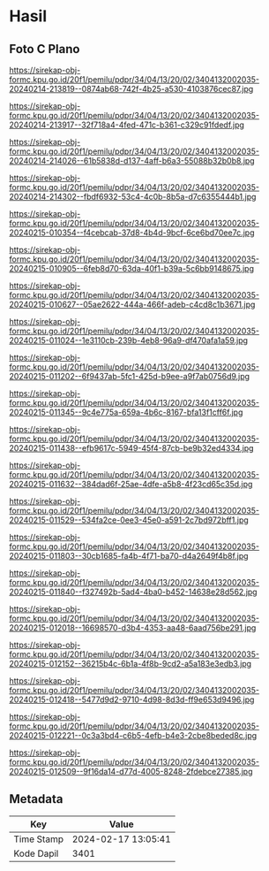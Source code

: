 # Hasil

## Foto C Plano

https://sirekap-obj-formc.kpu.go.id/20f1/pemilu/pdpr/34/04/13/20/02/3404132002035-20240214-213819--0874ab68-742f-4b25-a530-4103876cec87.jpg

https://sirekap-obj-formc.kpu.go.id/20f1/pemilu/pdpr/34/04/13/20/02/3404132002035-20240214-213917--32f718a4-4fed-471c-b361-c329c91fdedf.jpg

https://sirekap-obj-formc.kpu.go.id/20f1/pemilu/pdpr/34/04/13/20/02/3404132002035-20240214-214026--61b5838d-d137-4aff-b6a3-55088b32b0b8.jpg

https://sirekap-obj-formc.kpu.go.id/20f1/pemilu/pdpr/34/04/13/20/02/3404132002035-20240214-214302--fbdf6932-53c4-4c0b-8b5a-d7c6355444b1.jpg

https://sirekap-obj-formc.kpu.go.id/20f1/pemilu/pdpr/34/04/13/20/02/3404132002035-20240215-010354--f4cebcab-37d8-4b4d-9bcf-6ce6bd70ee7c.jpg

https://sirekap-obj-formc.kpu.go.id/20f1/pemilu/pdpr/34/04/13/20/02/3404132002035-20240215-010905--6feb8d70-63da-40f1-b39a-5c6bb9148675.jpg

https://sirekap-obj-formc.kpu.go.id/20f1/pemilu/pdpr/34/04/13/20/02/3404132002035-20240215-010627--05ae2622-444a-466f-adeb-c4cd8c1b3671.jpg

https://sirekap-obj-formc.kpu.go.id/20f1/pemilu/pdpr/34/04/13/20/02/3404132002035-20240215-011024--1e3110cb-239b-4eb8-96a9-df470afa1a59.jpg

https://sirekap-obj-formc.kpu.go.id/20f1/pemilu/pdpr/34/04/13/20/02/3404132002035-20240215-011202--6f9437ab-5fc1-425d-b9ee-a9f7ab0756d9.jpg

https://sirekap-obj-formc.kpu.go.id/20f1/pemilu/pdpr/34/04/13/20/02/3404132002035-20240215-011345--9c4e775a-659a-4b6c-8167-bfa13f1cff6f.jpg

https://sirekap-obj-formc.kpu.go.id/20f1/pemilu/pdpr/34/04/13/20/02/3404132002035-20240215-011438--efb9617c-5949-45f4-87cb-be9b32ed4334.jpg

https://sirekap-obj-formc.kpu.go.id/20f1/pemilu/pdpr/34/04/13/20/02/3404132002035-20240215-011632--384dad6f-25ae-4dfe-a5b8-4f23cd65c35d.jpg

https://sirekap-obj-formc.kpu.go.id/20f1/pemilu/pdpr/34/04/13/20/02/3404132002035-20240215-011529--534fa2ce-0ee3-45e0-a591-2c7bd972bff1.jpg

https://sirekap-obj-formc.kpu.go.id/20f1/pemilu/pdpr/34/04/13/20/02/3404132002035-20240215-011803--30cb1685-fa4b-4f71-ba70-d4a2649f4b8f.jpg

https://sirekap-obj-formc.kpu.go.id/20f1/pemilu/pdpr/34/04/13/20/02/3404132002035-20240215-011840--f327492b-5ad4-4ba0-b452-14638e28d562.jpg

https://sirekap-obj-formc.kpu.go.id/20f1/pemilu/pdpr/34/04/13/20/02/3404132002035-20240215-012018--16698570-d3b4-4353-aa48-6aad756be291.jpg

https://sirekap-obj-formc.kpu.go.id/20f1/pemilu/pdpr/34/04/13/20/02/3404132002035-20240215-012152--36215b4c-6b1a-4f8b-9cd2-a5a183e3edb3.jpg

https://sirekap-obj-formc.kpu.go.id/20f1/pemilu/pdpr/34/04/13/20/02/3404132002035-20240215-012418--5477d9d2-9710-4d98-8d3d-ff9e653d9496.jpg

https://sirekap-obj-formc.kpu.go.id/20f1/pemilu/pdpr/34/04/13/20/02/3404132002035-20240215-012221--0c3a3bd4-c6b5-4efb-b4e3-2cbe8beded8c.jpg

https://sirekap-obj-formc.kpu.go.id/20f1/pemilu/pdpr/34/04/13/20/02/3404132002035-20240215-012509--9f16da14-d77d-4005-8248-2fdebce27385.jpg


## Metadata

| Key        | Value               |
| ---------- | ------------------- |
| Time Stamp | 2024-02-17 13:05:41 |
| Kode Dapil | 3401                |



